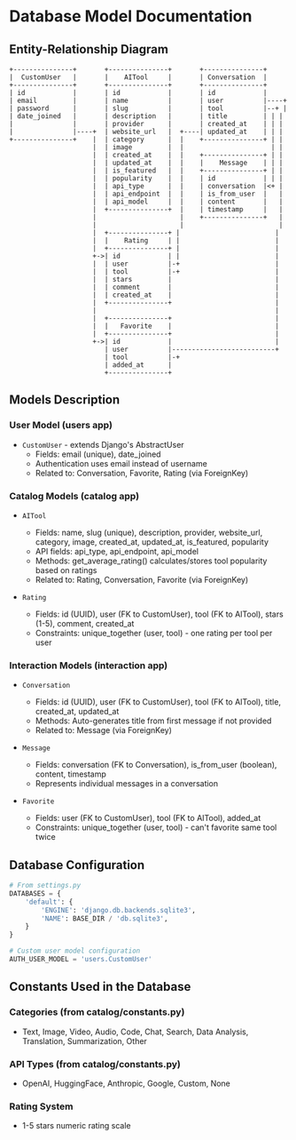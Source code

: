 # Database Model Documentation

## Entity-Relationship Diagram

```
+---------------+       +---------------+       +---------------+
|  CustomUser   |       |    AITool     |       | Conversation  |
+---------------+       +---------------+       +---------------+
| id            |       | id            |       | id            |
| email         |       | name          |       | user          |----+
| password      |       | slug          |       | tool          |--+ |
| date_joined   |       | description   |       | title         | | |
|               |       | provider      |       | created_at    | | |
|               |----+  | website_url   |  +----| updated_at    | | |
+---------------+    |  | category      |  |    +---------------+ | |
                     |  | image         |  |                      | |
                     |  | created_at    |  |    +---------------+ | |
                     |  | updated_at    |  |    |    Message    | | |
                     |  | is_featured   |  |    +---------------+ | |
                     |  | popularity    |  |    | id            | | |
                     |  | api_type      |  |    | conversation  |<+ |
                     |  | api_endpoint  |  |    | is_from_user  |   |
                     |  | api_model     |  |    | content       |   |
                     |  +---------------+  |    | timestamp     |   |
                     |                     |    +---------------+   |
                     |                     |                        |
                     |  +---------------+ |                        |
                     |  |    Rating     | |                        |
                     |  +---------------+ |                        |
                     +->| id            | |                        |
                     |  | user          |-+                        |
                     |  | tool          |-+                        |
                     |  | stars         |                          |
                     |  | comment       |                          |
                     |  | created_at    |                          |
                     |  +---------------+                          |
                     |                                             |
                     |  +---------------+                          |
                     |  |   Favorite    |                          |
                     |  +---------------+                          |
                     +->| id            |                          |
                        | user          |--------------------------+
                        | tool          |-+
                        | added_at      |
                        +---------------+
```

## Models Description

### User Model (users app)
- `CustomUser` - extends Django's AbstractUser
  - Fields: email (unique), date_joined
  - Authentication uses email instead of username
  - Related to: Conversation, Favorite, Rating (via ForeignKey)

### Catalog Models (catalog app)
- `AITool`
  - Fields: name, slug (unique), description, provider, website_url, category, image, created_at, updated_at, is_featured, popularity
  - API fields: api_type, api_endpoint, api_model
  - Methods: get_average_rating() calculates/stores tool popularity based on ratings
  - Related to: Rating, Conversation, Favorite (via ForeignKey)

- `Rating`
  - Fields: id (UUID), user (FK to CustomUser), tool (FK to AITool), stars (1-5), comment, created_at
  - Constraints: unique_together (user, tool) - one rating per tool per user

### Interaction Models (interaction app)
- `Conversation`
  - Fields: id (UUID), user (FK to CustomUser), tool (FK to AITool), title, created_at, updated_at
  - Methods: Auto-generates title from first message if not provided
  - Related to: Message (via ForeignKey)

- `Message`
  - Fields: conversation (FK to Conversation), is_from_user (boolean), content, timestamp
  - Represents individual messages in a conversation

- `Favorite`
  - Fields: user (FK to CustomUser), tool (FK to AITool), added_at
  - Constraints: unique_together (user, tool) - can't favorite same tool twice

## Database Configuration

```python
# From settings.py
DATABASES = {
    'default': {
        'ENGINE': 'django.db.backends.sqlite3',
        'NAME': BASE_DIR / 'db.sqlite3',
    }
}

# Custom user model configuration
AUTH_USER_MODEL = 'users.CustomUser'
```

## Constants Used in the Database

### Categories (from catalog/constants.py)
- Text, Image, Video, Audio, Code, Chat, Search, Data Analysis, Translation, Summarization, Other

### API Types (from catalog/constants.py)
- OpenAI, HuggingFace, Anthropic, Google, Custom, None

### Rating System
- 1-5 stars numeric rating scale
